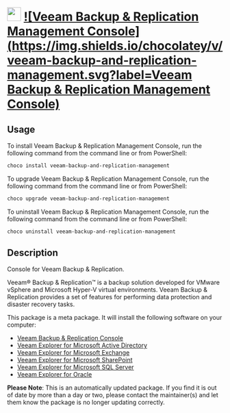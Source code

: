 ﻿# <img src="https://cdn.jsdelivr.net/gh/mkevenaar/chocolatey-packages@9c945e67b686ffd19927bdf96fcdf4f264a6dc41/icons/veeam-backup-and-replication-management.png" width="32" height="32"/> [![Veeam Backup & Replication Management Console](https://img.shields.io/chocolatey/v/veeam-backup-and-replication-management.svg?label=Veeam Backup & Replication Management Console)](https://chocolatey.org/packages/veeam-backup-and-replication-management)

## Usage
To install Veeam Backup & Replication Management Console, run the following command from the command line or from PowerShell:
```powershell
choco install veeam-backup-and-replication-management
```

To upgrade Veeam Backup & Replication Management Console, run the following command from the command line or from PowerShell:
```powershell
choco upgrade veeam-backup-and-replication-management
```

To uninstall Veeam Backup & Replication Management Console, run the following command from the command line or from PowerShell:
```powershell
choco uninstall veeam-backup-and-replication-management
```

## Description
Console for Veeam Backup & Replication.

Veeam® Backup & Replication™ is a backup solution developed for VMware vSphere and Microsoft Hyper-V virtual environments. Veeam Backup & Replication provides a set of features for performing data protection and disaster recovery tasks.

This package is a meta package. It will install the following software on your computer:

- [Veeam Backup & Replication Console](https://chocolatey.org/packages/veeam-backup-and-replication-console)
- [Veeam Explorer for Microsoft Active Directory](https://chocolatey.org/packages/veeam-explorer-for-microsoft-active-directory)
- [Veeam Explorer for Microsoft Exchange](https://chocolatey.org/packages/veeam-explorer-for-microsoft-exchange)
- [Veeam Explorer for Microsoft SharePoint](https://chocolatey.org/packages/veeam-explorer-for-microsoft-sharepoint)
- [Veeam Explorer for Microsoft SQL Server](https://chocolatey.org/packages/veeam-explorer-for-microsoft-sql-server)
- [Veeam Explorer for Oracle](https://chocolatey.org/packages/veeam-explorer-for-oracle)

**Please Note**: This is an automatically updated package. If you find it is
out of date by more than a day or two, please contact the maintainer(s) and
let them know the package is no longer updating correctly.

